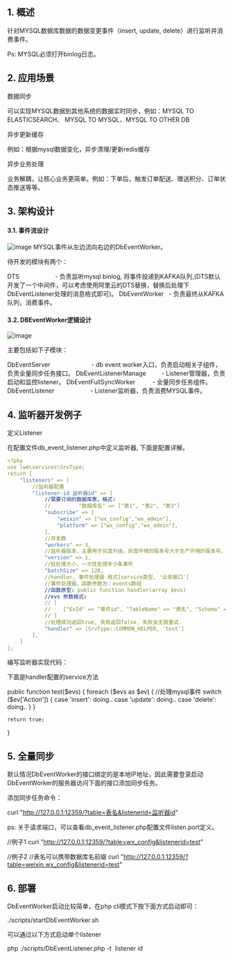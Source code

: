 ## 1. 概述
针对MYSQL数据库数据的数据变更事件（insert, update, delete）进行监听并消费事件。

Ps: MYSQL必须打开binlog日志。

 ## 2. 应用场景
数据同步

可以实现MYSQL数据到其他系统的数据实时同步，例如：MYSQL TO ELASTICSEARCH、 MYSQL TO MYSQL、MYSQL TO OTHER DB

异步更新缓存

例如：根据mysql数据变化，异步清理/更新redis缓存

异步业务处理

业务解耦，让核心业务更简单。例如：下单后，触发订单配送、赠送积分、订单状态推送等等。

 ## 3. 架构设计
 #### 3.1. 事件流设计

![image](https://github.com/jeremyke/PHPBlog/raw/master/Pictures/MySQL事件消费组件.png)
MYSQL事件从左边流向右边的DbEventWorker。

待开发的模块有两个：

DTS                     - 负责监听mysql binlog, 将事件投递到KAFKA队列,(DTS默认开发了一个中间件，可以考虑使用阿里云的DTS替换，替换后处理下DbEventListener处理的消息格式即可)。
DbEventWorker   - 负责最终从KAFKA队列，消费事件。
 #### 3.2. DBEventWorker逻辑设计
![image](https://github.com/jeremyke/PHPBlog/raw/master/Pictures/DbEventWorker组件设计.png)

主要包括如下子模块：

DbEventServer                        - db event worker入口，负责启动相关子组件，负责全量同步任务接口。
DbEventListenerManage         - Listener管理器，负责启动和监控listener。
DbEventFullSyncWorker          - 全量同步任务组件。
DbEventListener                     - Listener监听器，负责消费MYSQL事件。
 ## 4. 监听器开发例子
定义Listener

在配置文件db_event_listener.php中定义监听器, 下面是配置详解。
```yaml
<?php
use lwm\services\SrvType;
return [
    "listeners" => [
        //监听器配置
        "listener-id 监听器id" => [
            //需要订阅的数据库表，格式:
            //         "数据库名" => ["表1", "表2", "表3"]
            "subscribe" => [
                "weixin" => ["wx_config","wx_admin"],
                "platform" => ["wx_config","wx_admin"],
            ],
            //并发数
            "workers" => 3,
            //监听器版本，主要用于灰度升级，灰度环境的版本号大于生产环境的版本号，则由灰度环境运行该监听器，反之由线上运行。
            "version" => 1,
            //批处理大小，一次性处理多少条事件
            "batchSize" => 128,
            //handler, 事件处理器 格式[service类型, '业务接口']
            //事件处理器，函数参数为：events数组
            //函数原型: public function handler(array $evs)
            //evs 参数格式:
            // [
            //    ["EvId" => "事件id", "TableName" => "表名", "Schema" => "数据库名", "PK" => "主键", "Action" => "事件类型，目前包括update，insert, delete", "Data" => [表字段数组]]
            // ]
            //处理成功返回true, 失败返回false, 失败会无限重试.
            "handler" => [SrvType::COMMON_HELPER, 'test']
        ],
    ]
];

```

编写监听器实现代码：

下面是handler配置的service方法

public function test($evs)
{
   foreach ($evs as $ev) {
		//处理mysql事件
		switch ($ev['Action']) {
			case 'insert': doing..
			case 'update': doing..
			case 'delete': doing..
		}
	}

	return true;
}


 ## 5. 全量同步
默认情况DbEventWorker的接口绑定的是本地IP地址，因此需要登录启动DbEventWorker的服务器访问下面的接口添加同步任务。

添加同步任务命令：

curl "http://127.0.0.1:12359/?table=表名&listenerid=监听器id"

ps: 关于请求端口，可以查看db_event_listener.php配置文件listen.port定义。

//例子1
curl "http://127.0.0.1:12359/?table=wx_config&listenerid=test"

//例子2
//表名可以携带数据库名前缀
curl "http://127.0.0.1:12359/?table=weixin.wx_config&listenerid=test"



## 6. 部署
DbEventWorker启动比较简单，在php cli模式下按下面方式启动即可：

./scripts/startDbEventWorker.sh



可以通过以下方式启动单个listener

php ./scripts/DbEventListener.php -t  listener id

